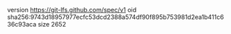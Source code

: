 version https://git-lfs.github.com/spec/v1
oid sha256:9743d18957977ecfc53dcd2388a574df90f895b753981d2ea1b411c636c93aca
size 2652
